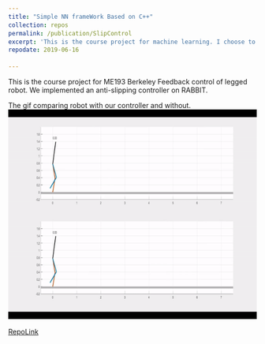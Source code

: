 ```yaml
---
title: "Simple NN frameWork Based on C++"
collection: repos
permalink: /publication/SlipControl
excerpt: 'This is the course project for machine learning. I choose to implement it in C++ for fun'
repodate: 2019-06-16

---
```

This is the course project for ME193 Berkeley Feedback control of legged robot. We implemented an anti-slipping controller on RABBIT.

The gif comparing robot with our controller and without.
![](https://github.com/yangcyself/TA_GaitDesign/blob/master/pics/compare_mu0.25.gif)

[RepoLink](https://github.com/yangcyself/TA_GaitDesign)